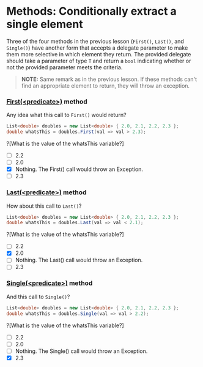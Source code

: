 [//]: # (GENERATED FILE -- DO NOT EDIT)
# Methods: Conditionally extract a single element

Three of the four methods in the previous lesson (`First()`, `Last()`, and `Single()`) have another form that accepts a delegate parameter to make them more selective in which element they return. The provided delegate should take a parameter of type `T` and return a `bool` indicating whether or not the provided parameter meets the criteria.

> **NOTE:** Same remark as in the previous lesson. If these methods can't find an appropriate element to return, they will throw an exception.

### [First(&lt;predicate&gt;)](https://msdn.microsoft.com/en-us/library/bb535050%28v=vs.110%29.aspx) method
Any idea what this call to `First()` would return?

```csharp
List<double> doubles = new List<double> { 2.0, 2.1, 2.2, 2.3 };
double whatsThis = doubles.First(val => val > 2.3);
```

?[What is the value of the whatsThis variable?]
 - [ ] 2.2
 - [ ] 2.0
 - [x] Nothing. The First() call would throw an Exception.
 - [ ] 2.3

### [Last(&lt;predicate&gt;)](https://msdn.microsoft.com/en-us/library/bb549138%28v=vs.110%29.aspx) method
How about this call to `Last()`?

```csharp
List<double> doubles = new List<double> { 2.0, 2.1, 2.2, 2.3 };
double whatsThis = doubles.Last(val => val < 2.1);
```

?[What is the value of the whatsThis variable?]
 - [ ] 2.2
 - [x] 2.0
 - [ ] Nothing. The Last() call would throw an Exception.
 - [ ] 2.3

### [Single(&lt;predicate&gt;)](https://msdn.microsoft.com/en-us/library/bb535118%28v=vs.110%29.aspx) method
And this call to `Single()`?

```csharp
List<double> doubles = new List<double> { 2.0, 2.1, 2.2, 2.3 };
double whatsThis = doubles.Single(val => val > 2.2);
```

?[What is the value of the whatsThis variable?]
 - [ ] 2.2
 - [ ] 2.0
 - [ ] Nothing. The Single() call would throw an Exception.
 - [x] 2.3
